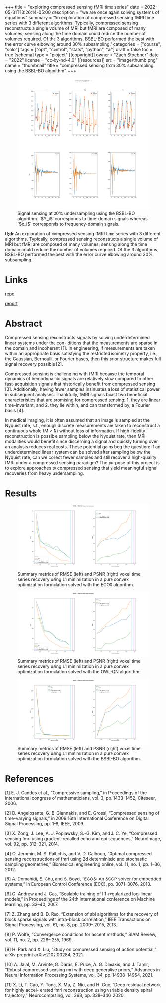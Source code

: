 +++
title = "exploring compressed sensing fMRI time series"
date = 2022-05-31T13:26:14-05:00
description = "we are once again solving systems of equations"
summary = "An exploration of compressed sensing fMRI time series with 3 different algorithms. Typically, compressed sensing reconstructs a single volume of MRI but fMRI are composed of many volumes; sensing along the time domain could reduce the number of volumes required. Of the 3 algorithms, BSBL-BO performed the best with the error curve elbowing around 30% subsampling."
categories = ["course", "solo"]
tags = ["opt", "control", "stats", "python", "ai"]
draft = false
toc = true
[schema]
  type = "project"
[[copyright]]
  owner = "Zach Stoebner"
  date = "2022"
  license = "cc-by-nd-4.0"
[[resources]]
  src = "image/thumb.png"
  name = "thumbnail"
  title = "compressed sensing from 30% subsampling using the BSBL-BO algorithm"
+++

<figure>
<img src="image/thumb.png" alt="compressed sensing from 30% subsampling using the BSBL-BO algorithm"/> 
<figcaption>Signal sensing at 30% undersampling using the BSBL-BO algorithm. `$Y_i$` corresponds to time-domain signals whereas `$x_i$` corresponds to frequency-domain signals.</figcaption>
</figure>

**tl;dr** An exploration of compressed sensing fMRI time series with 3 different algorithms. Typically, compressed sensing reconstructs a single volume of MRI but fMRI are composed of many volumes; sensing along the time domain could reduce the number of volumes required. Of the 3 algorithms, BSBL-BO performed the best with the error curve elbowing around 30% subsampling. 


# Links
[repo](https://github.com/zstoebs/CSfMRI-TS)

[report](/doc/stoebnza_eece8396_report.pdf)

# Abstract
Compressed sensing reconstructs signals by solving underdetermined linear systems under the con- ditions that the measurements are sparse in the domain and incoherent [1]. In engineering, if measurements are taken within an appropriate basis satisfying the restricted isometry property, i.e., the Gaussian, Bernoulli, or Fourier bases, then this prior structure makes full signal recovery possible [2].

Compressed sensing is challenging with fMRI because the temporal dynamics of hemodynamic signals are relatively slow compared to other fast-acquisition signals that historically benefit from compressed sensing [3]. Additionally, having fewer samples insinuates a loss of statistical power in subsequent analyses. Thankfully, fMRI signals boast two beneficial characteristics that are promising for compressed sensing: 1. they are linear time-invariant, and 2. they lie within, and can transformed by, a Fourier basis [4].

In medical imaging, it is often assumed that an image is sampled at the Nyquist rate, s.t., enough discrete measurements are taken to reconstruct a continuous whole (M > N) without loss of information. If high-fidelity reconstruction is possible sampling below the Nyquist rate, then MRI modalities would benefit since discerning a signal and quickly turning over an analysis reduces real costs. These potential gains beg the question: if an underdetermined linear system can be solved after sampling below the Nyquist rate, can we collect fewer samples and still recover a high-quality fMRI under a compressed sensing paradigm? The purpose of this project is to explore approaches to compressed sensing that yield meaningful signal recoveries from heavy undersampling.

# Results
<figure>
<img src="image/ecos_rmse+psnr.png" alt="ECOS RMSE and PSNR results" /> 
<figcaption>Summary metrics of RMSE (left) and PSNR (right) voxel time series recovery using L1 minimization in a pure convex optimization formulation solved with the ECOS algorithm.</figcaption>
</figure>

<figure>
<img src="image/owlqn_rmse+psnr.png" alt="OWL-QN RMSE and PSNR results" /> 
<figcaption>Summary metrics of RMSE (left) and PSNR (right) voxel time series recovery using L1 minimization in a pure convex optimization formulation solved with the OWL-QN algorithm.</figcaption>
</figure>

<figure>
<img src="image/bsbl_rmse+psnr.png" alt="BSBL-BO RMSE and PSNR results" /> 
<figcaption>Summary metrics of RMSE (left) and PSNR (right) voxel time series recovery using L1 minimization in a pure convex optimization formulation solved with the BSBL-BO algorithm.</figcaption>
</figure>

# References
[1] E. J. Candes et al., “Compressive sampling,” in Proceedings of the international congress of mathematicians, vol. 3, pp. 1433–1452, Citeseer, 2006.

[2] D. Angelosante, G. B. Giannakis, and E. Grossi, “Compressed sensing of time-varying signals,” in 2009 16th International Conference on Digital Signal Processing, pp. 1–8, IEEE, 2009.

[3] X. Zong, J. Lee, A. J. Poplawsky, S.-G. Kim, and J. C. Ye, “Compressed sensing fmri using gradient-recalled echo and epi sequences,” NeuroImage, vol. 92, pp. 312–321, 2014.

[4] O. Jeromin, M. S. Pattichis, and V. D. Calhoun, “Optimal compressed sensing reconstructions of fmri using 2d deterministic and stochastic sampling geometries,” Biomedical engineering online, vol. 11, no. 1, pp. 1–36, 2012.

[5] A. Domahidi, E. Chu, and S. Boyd, “ECOS: An SOCP solver for embedded systems,” in European Control Conference (ECC), pp. 3071–3076, 2013.

[6] G. Andrew and J. Gao, “Scalable training of l 1-regularized log-linear models,” in Proceedings of the 24th international conference on Machine learning, pp. 33–40, 2007.

[7] Z. Zhang and B. D. Rao, “Extension of sbl algorithms for the recovery of block sparse signals with intra-block correlation,” IEEE Transactions on Signal Processing, vol. 61, no. 8, pp. 2009– 2015, 2013.

[8] P. Wolfe, “Convergence conditions for ascent methods,” SIAM Review, vol. 11, no. 2, pp. 226– 235, 1969.

[9] H. Park and X. Liu, “Study on compressed sensing of action potential,” arXiv preprint arXiv:2102.00284, 2021.

[10] A. Jalal, M. Arvinte, G. Daras, E. Price, A. G. Dimakis, and J. Tamir, “Robust compressed sensing mri with deep generative priors,” Advances in Neural Information Processing Systems, vol. 34, pp. 14938–14954, 2021.

[11] X. Li, T. Cao, Y. Tong, X. Ma, Z. Niu, and H. Guo, “Deep residual network for highly accel- erated fmri reconstruction using variable density spiral trajectory,” Neurocomputing, vol. 398, pp. 338–346, 2020.
